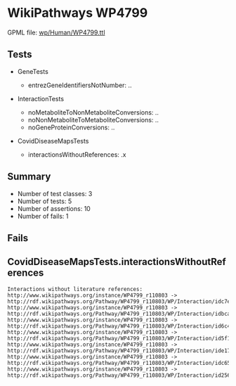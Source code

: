 # WikiPathways WP4799

GPML file: [wp/Human/WP4799.ttl](../wp/Human/WP4799.ttl)

## Tests

* GeneTests
    * entrezGeneIdentifiersNotNumber: ..

* InteractionTests
    * noMetaboliteToNonMetaboliteConversions: ..
    * noNonMetaboliteToMetaboliteConversions: ..
    * noGeneProteinConversions: ..

* CovidDiseaseMapsTests
    * interactionsWithoutReferences: .x

## Summary

* Number of test classes: 3
* Number of tests: 5
* Number of assertions: 10
* Number of fails: 1

## Fails

## CovidDiseaseMapsTests.interactionsWithoutReferences

```
Interactions without literature references:
http://www.wikipathways.org/instance/WP4799_r110803 -> http://rdf.wikipathways.org/Pathway/WP4799_r110803/WP/Interaction/idc7eb7b47
http://www.wikipathways.org/instance/WP4799_r110803 -> http://rdf.wikipathways.org/Pathway/WP4799_r110803/WP/Interaction/idbca35504
http://www.wikipathways.org/instance/WP4799_r110803 -> http://rdf.wikipathways.org/Pathway/WP4799_r110803/WP/Interaction/id6c434c1e
http://www.wikipathways.org/instance/WP4799_r110803 -> http://rdf.wikipathways.org/Pathway/WP4799_r110803/WP/Interaction/id5f17221c
http://www.wikipathways.org/instance/WP4799_r110803 -> http://rdf.wikipathways.org/Pathway/WP4799_r110803/WP/Interaction/ide171a636
http://www.wikipathways.org/instance/WP4799_r110803 -> http://rdf.wikipathways.org/Pathway/WP4799_r110803/WP/Interaction/idc652beda
http://www.wikipathways.org/instance/WP4799_r110803 -> http://rdf.wikipathways.org/Pathway/WP4799_r110803/WP/Interaction/id2567d541

```
